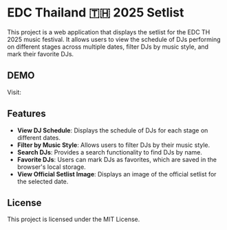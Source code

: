 # EDC Thailand 🇹🇭 2025 Setlist

This project is a web application that displays the setlist for the EDC TH 2025 music festival. It allows users to view the schedule of DJs performing on different stages across multiple dates, filter DJs by music style, and mark their favorite DJs.

## DEMO
Visit:

## Features

- **View DJ Schedule**: Displays the schedule of DJs for each stage on different dates.
- **Filter by Music Style**: Allows users to filter DJs by their music style.
- **Search DJs**: Provides a search functionality to find DJs by name.
- **Favorite DJs**: Users can mark DJs as favorites, which are saved in the browser's local storage.
- **View Official Setlist Image**: Displays an image of the official setlist for the selected date.

## License

This project is licensed under the MIT License.
